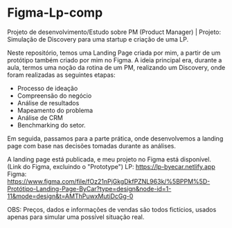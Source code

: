 # Figma-Lp-comp
Projeto de desenvolvimento/Estudo sobre PM (Product Manager) | Projeto: Simulação de Discovery para uma startup e criação de uma LP.

Neste repositório, temos uma Landing Page criada por mim, a partir de um protótipo também criado por mim no Figma.
A ideia principal era, durante a aula, termos uma noção da rotina de um PM, realizando um Discovery, onde foram realizadas as seguintes etapas:
- Processo de ideação
- Compreensão do negócio
- Análise de resultados
- Mapeamento do problema
- Análise de CRM
- Benchmarking do setor.

Em seguida, passamos para a parte prática, onde desenvolvemos a landing page com base nas decisões tomadas durante as análises.

A landing page está publicada, e meu projeto no Figma está disponível. (Link do Figma, excluindo o "Prototype")
LP: https://lp-byecar.netlify.app
Figma: https://www.figma.com/file/fOz21nPjGkgDkfPZNL963k/%5BPPM%5D-Protótipo-Landing-Page-ByCar?type=design&node-id=1-11&mode=design&t=AMThPuwxMutiDcGg-0

OBS: Preços, dados e informações de vendas são todos fictícios, usados apenas para simular uma possível situação real.

